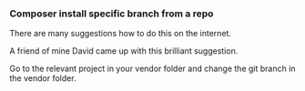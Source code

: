 ### Composer install specific branch from a repo

There are many suggestions how to do this on the internet.

A friend of mine David came up with this brilliant suggestion.

Go to the relevant project in your vendor folder and change the git branch in the vendor folder.


